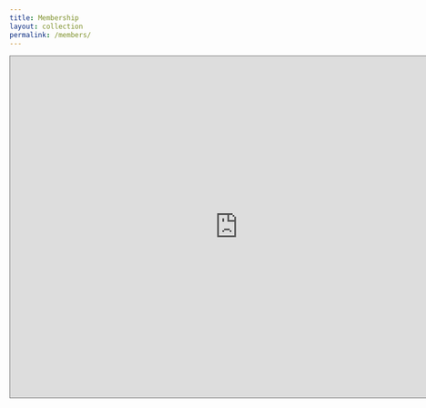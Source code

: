 ```yaml
---
title: Membership
layout: collection
permalink: /members/
---
```


<iframe src="https://calendar.google.com/calendar/embed?height=600&wkst=1&ctz=America%2FChicago&bgcolor=%23ffffff&src=a2luZ2RhdmlkbG9kZ2U0MDdAZ21haWwuY29t&src=YW5wM2k5czFnNW1pYmFza2VrMjF0Z3A4OW9AZ3JvdXAuY2FsZW5kYXIuZ29vZ2xlLmNvbQ&src=ZW4udXNhI2hvbGlkYXlAZ3JvdXAudi5jYWxlbmRhci5nb29nbGUuY29t&color=%23cca300&color=%238E24AA&color=%237986CB" style="border:solid 1px #777" width="800" height="600" frameborder="0" scrolling="no" text-align="center"></iframe>